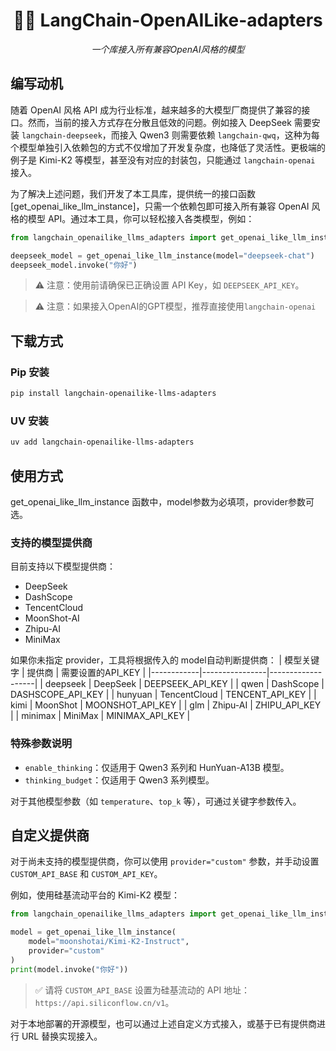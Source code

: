 <h1 align="center"> 🦜️🔗 LangChain-OpenAILike-adapters </h1>
<p align="center">
    <em>一个库接入所有兼容OpenAI风格的模型</em>
</p>


## 编写动机
随着 OpenAI 风格 API 成为行业标准，越来越多的大模型厂商提供了兼容的接口。然而，当前的接入方式存在分散且低效的问题。例如接入 DeepSeek 需要安装 `langchain-deepseek`，而接入 Qwen3 则需要依赖 `langchain-qwq`，这种为每个模型单独引入依赖包的方式不仅增加了开发复杂度，也降低了灵活性。更极端的例子是 Kimi-K2 等模型，甚至没有对应的封装包，只能通过 `langchain-openai` 接入。


为了解决上述问题，我们开发了本工具库，提供统一的接口函数 [get_openai_like_llm_instance]，只需一个依赖包即可接入所有兼容 OpenAI 风格的模型 API。通过本工具，你可以轻松接入各类模型，例如：

```python
from langchain_openailike_llms_adapters import get_openai_like_llm_instance

deepseek_model = get_openai_like_llm_instance(model="deepseek-chat")
deepseek_model.invoke("你好")
```

> ⚠️ 注意：使用前请确保已正确设置 API Key，如 `DEEPSEEK_API_KEY`。

> ⚠️ 注意：如果接入OpenAI的GPT模型，推荐直接使用`langchain-openai`


## 下载方式

### Pip 安装
```bash
pip install langchain-openailike-llms-adapters
```

### UV 安装
```bash
uv add langchain-openailike-llms-adapters
```

## 使用方式

get_openai_like_llm_instance 函数中，model参数为必填项，provider参数可选。

### 支持的模型提供商

目前支持以下模型提供商：
- DeepSeek
- DashScope
- TencentCloud
- MoonShot-AI
- Zhipu-AI
- MiniMax

如果你未指定 provider，工具将根据传入的 model自动判断提供商：
| 模型关键字 | 提供商         | 需要设置的API_KEY |
|------------|----------------|-------------------|
| deepseek   | DeepSeek       | DEEPSEEK_API_KEY  |
| qwen       | DashScope      | DASHSCOPE_API_KEY |
| hunyuan    | TencentCloud   | TENCENT_API_KEY   |
| kimi       | MoonShot       | MOONSHOT_API_KEY  |
| glm        | Zhipu-AI       | ZHIPU_API_KEY     |
| minimax    | MiniMax        | MINIMAX_API_KEY   |


### 特殊参数说明

- `enable_thinking`：仅适用于 Qwen3 系列和 HunYuan-A13B 模型。
- `thinking_budget`：仅适用于 Qwen3 系列模型。

对于其他模型参数（如 `temperature`、`top_k` 等），可通过关键字参数传入。

## 自定义提供商

对于尚未支持的模型提供商，你可以使用 `provider="custom"` 参数，并手动设置 `CUSTOM_API_BASE` 和 `CUSTOM_API_KEY`。

例如，使用硅基流动平台的 Kimi-K2 模型：

```python
from langchain_openailike_llms_adapters import get_openai_like_llm_instance

model = get_openai_like_llm_instance(
    model="moonshotai/Kimi-K2-Instruct",
    provider="custom"
)
print(model.invoke("你好"))
```

> ✅ 请将 `CUSTOM_API_BASE` 设置为硅基流动的 API 地址：`https://api.siliconflow.cn/v1`。

对于本地部署的开源模型，也可以通过上述自定义方式接入，或基于已有提供商进行 URL 替换实现接入。
